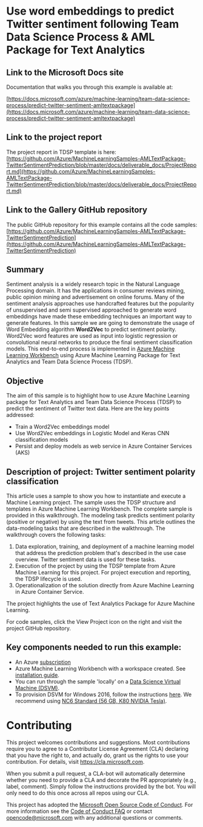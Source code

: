 # Use word embeddings to predict Twitter sentiment following Team Data Science Process & AML Package for Text Analytics


## Link to the Microsoft Docs site

Documentation that walks you through this example is available at: 

[https://docs.microsoft.com/azure/machine-learning/team-data-science-process/predict-twitter-sentiment-amltextpackage](https://docs.microsoft.com/azure/machine-learning/team-data-science-process/predict-twitter-sentiment-amltextpackage)

## Link to the project report

The project report in TDSP template is here:
[https://github.com/Azure/MachineLearningSamples-AMLTextPackage-TwitterSentimentPrediction/blob/master/docs/deliverable_docs/ProjectReport.md](https://github.com/Azure/MachineLearningSamples-AMLTextPackage-TwitterSentimentPrediction/blob/master/docs/deliverable_docs/ProjectReport.md)


## Link to the Gallery GitHub repository

The public GitHub repository for this example contains all the code samples:
[https://github.com/Azure/MachineLearningSamples-AMLTextPackage-TwitterSentimentPrediction](https://github.com/Azure/MachineLearningSamples-AMLTextPackage-TwitterSentimentPrediction)



## Summary

Sentiment analysis is a widely research topic in the Natural Language Processing domain. It has the applications in consumer reviews mining, public opinion mining and advertisement on online forums. Many of the sentiment analysis approaches use handcrafted features but the popularity of unsupervised and semi supervised approached to generate word embeddings have made these embedding techniques an important way to generate features. In this sample we are going to demonstrate the usage of Word Embedding algorithm **Word2Vec** to predict sentiment polarity. Word2Vec word features are used as input into logistic regression or convolutional neural networks to produce the final sentiment classification models. This end-to-end process is implemented in [Azure Machine Learning Workbench](https://docs.microsoft.com/en-us/azure/machine-learning/preview/overview-what-is-azure-ml) using Azure Machine Learning Package for Text Analytics and Team Data Science Process (TDSP). 


## Objective

The aim of this sample is to highlight how to use Azure Machine Learning package for Text Analytics and Team Data Science Process (TDSP) to predict the sentiment of Twitter text data. Here are the key points addressed:

* Train a Word2Vec embeddings model
* Use Word2Vec embeddings in Logistic Model and Keras CNN classification models
* Persist and deploy models as web service in Azure Container Services (AKS)

## Description of project: Twitter sentiment polarity classification
This article uses a sample to show you how to instantiate and execute a Machine Learning project. The sample uses the TDSP structure and templates in Azure Machine Learning Workbench. The complete sample is provided in this walkthrough. The modeling task predicts sentiment polarity (positive or negative) by using the text from tweets. This article outlines the data-modeling tasks that are described in the walkthrough. The walkthrough covers the following tasks:

1. Data exploration, training, and deployment of a machine learning model that address the prediction problem that's described in the use case overview. Twitter sentiment data is used for these tasks.
2. Execution of the project by using the TDSP template from Azure Machine Learning for this project. For project execution and reporting, the TDSP lifecycle is used.
3. Operationalization of the solution directly from Azure Machine Learning in Azure Container Service.

The project highlights the use of Text Analytics Package for Azure Machine Learning.

For code samples, click the View Project icon on the right and visit the project GitHub repository.

## Key components needed to run this example:

* An Azure [subscription](https://azure.microsoft.com/en-us/free/)
* Azure Machine Learning Workbench with a workspace created. See [installation guide](quick-start-installation.md). 
* You can run through the sample 'locally' on a [Data Science Virtual Machine (DSVM)](https://docs.microsoft.com/en-us/azure/machine-learning/data-science-virtual-machine/overview).
* To provision DSVM for Windows 2016, follow the instructions [here](https://docs.microsoft.com/en-us/azure/machine-learning/machine-learning-data-science-provision-vm). We recommend using [NC6 Standard (56 GB, K80 NVIDIA Tesla)](https://docs.microsoft.com/en-us/azure/machine-learning/machine-learning-data-science-linux-dsvm-intro).


# Contributing

This project welcomes contributions and suggestions. Most contributions require you to agree to a Contributor License Agreement (CLA) declaring that you have the right to, and actually do, grant us the rights to use your contribution. For details, visit https://cla.microsoft.com.

When you submit a pull request, a CLA-bot will automatically determine whether you need to provide a CLA and decorate the PR appropriately (e.g., label, comment). Simply follow the instructions provided by the bot. You will only need to do this once across all repos using our CLA.

This project has adopted the [Microsoft Open Source Code of Conduct](https://opensource.microsoft.com/codeofconduct/).
For more information see the [Code of Conduct FAQ](https://opensource.microsoft.com/codeofconduct/faq/) or
contact [opencode@microsoft.com](mailto:opencode@microsoft.com) with any additional questions or comments.
